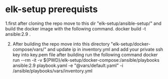 # elk-setup prerequists
1.first after cloning the repo move to this dir "elk-setup/ansible-setup/" and build the docker image with the following command.
  docker build -t ansible:2.9 .

2. After building the repo move into this directory "elk-setup/docker-compose/vars/" and update ip in inventory.yml and add your private ssh key into key.pem file after building run the following command
   docker run --rm -it -v ${PWD}/elk-setup/docker-compose:/ansible/playbooks ansible:2.9 playbook.yaml -e "@vars/default.yaml" -i /ansible/playbooks/vars/inventory.yml


